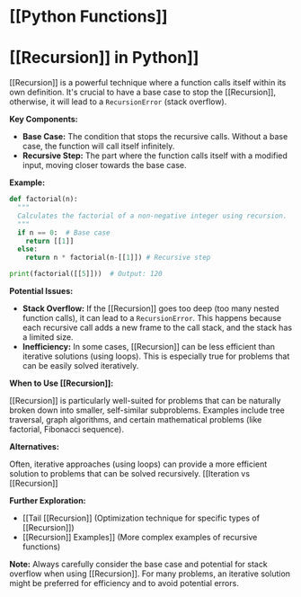 # [[Python Functions]]
# [[Recursion]] in Python]] 
[[Recursion]] is a powerful technique where a function calls itself within its own definition.  It's crucial to have a base case to stop the [[Recursion]], otherwise, it will lead to a `RecursionError` (stack overflow).

**Key Components:**

* **Base Case:** The condition that stops the recursive calls.  Without a base case, the function will call itself infinitely.
* **Recursive Step:** The part where the function calls itself with a modified input, moving closer towards the base case.


**Example:**

```python
def factorial(n):
  """
  Calculates the factorial of a non-negative integer using recursion.
  """
  if n == 0:  # Base case
    return [[1]]
  else:
    return n * factorial(n-[[1]]) # Recursive step

print(factorial([[5]]))  # Output: 120
```

**Potential Issues:**

* **Stack Overflow:**  If the [[Recursion]] goes too deep (too many nested function calls), it can lead to a `RecursionError`. This happens because each recursive call adds a new frame to the call stack, and the stack has a limited size.
* **Inefficiency:** In some cases, [[Recursion]] can be less efficient than iterative solutions (using loops).  This is especially true for problems that can be easily solved iteratively.

**When to Use [[Recursion]]:**

[[Recursion]] is particularly well-suited for problems that can be naturally broken down into smaller, self-similar subproblems. Examples include tree traversal, graph algorithms, and certain mathematical problems (like factorial, Fibonacci sequence).

**Alternatives:**

Often, iterative approaches (using loops) can provide a more efficient solution to problems that can be solved recursively.  [[Iteration vs [[Recursion]]


**Further Exploration:**

* [[Tail [[Recursion]] (Optimization technique for specific types of [[Recursion]])
* [[Recursion]] Examples]] (More complex examples of recursive functions)

**Note:**  Always carefully consider the base case and potential for stack overflow when using [[Recursion]].  For many problems, an iterative solution might be preferred for efficiency and to avoid potential errors.
